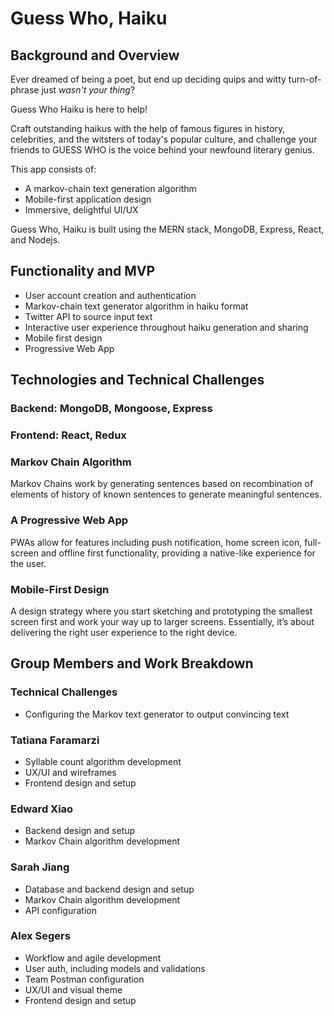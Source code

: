 # Guess Who, Haiku

## Background and Overview

Ever dreamed of being a poet, but end up deciding quips and witty turn-of-phrase just _wasn't your thing_?

Guess Who Haiku is here to help! 

Craft outstanding haikus with the help of famous figures in history, celebrities, and the witsters of today's popular culture, and challenge your friends to GUESS WHO is the voice behind your newfound literary genius. 

This app consists of:

* A markov-chain text generation algorithm
* Mobile-first application design
* Immersive, delightful UI/UX

Guess Who, Haiku is built using the MERN stack, MongoDB, Express, React, and Nodejs.

## Functionality and MVP

* User account creation and authentication
* Markov-chain text generator algorithm in haiku format
* Twitter API to source input text
* Interactive user experience throughout haiku generation and sharing
* Mobile first design
* Progressive Web App

## Technologies and Technical Challenges

### Backend: MongoDB, Mongoose, Express

### Frontend: React, Redux

### Markov Chain Algorithm
Markov Chains work by generating sentences based on recombination of elements of history of known sentences to generate meaningful sentences.

### A Progressive Web App
PWAs allow for features including push notification, home screen icon, full-screen and offline first functionality, providing a native-like experience for the user.

### Mobile-First Design
A design strategy where you start sketching and prototyping the smallest screen first and work your way up to larger screens. Essentially, it’s about delivering the right user experience to the right device.

## Group Members and Work Breakdown

### Technical Challenges
- Configuring the  Markov text generator to output convincing text

### Tatiana Faramarzi

* Syllable count algorithm development
* UX/UI and wireframes
* Frontend design and setup

### Edward Xiao

* Backend design and setup
* Markov Chain algorithm development

### Sarah Jiang

* Database and backend design and setup
* Markov Chain algorithm development
* API configuration

### Alex Segers

* Workflow and agile development
* User auth, including models and validations
* Team Postman configuration
* UX/UI and visual theme
* Frontend design and setup
